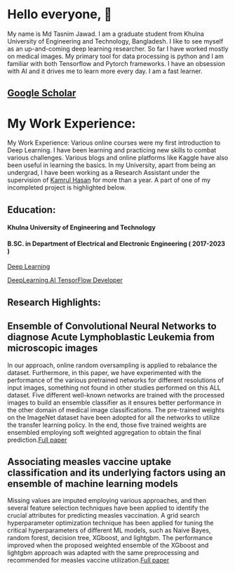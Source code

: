 
<!--
**006jawad/006jawad** is a ✨ _special_ ✨ repository because its `README.md` (this file) appears on your GitHub profile.

Here are some ideas to get you started:

- 🔭 I’m currently working on the application of Swin-Transformer.


- 🌱 I’m currently learning Django.



- 👯 I’m looking to collaborate on ...
- 🤔 I’m looking for help with ...
- 💬 Ask me about ...
- 📫 How to reach me: <https://www.facebook.com/jawad.eee06.17>
- 😄 Pronouns: ...
- ⚡ Fun fact: I also love music and I can play the guitar.
-->

# Hello everyone, :wave:
My name is Md Tasnim Jawad. I am a graduate student from Khulna University of Engineering and Technology, Bangladesh. I like to see myself as an up-and-coming deep learning researcher. So far I have worked mostly on medical images. My primary tool for data processing is python and I am familiar with both Tensorflow and Pytorch frameworks. I have an obsession with AI and it drives me to learn more every day. I am a fast learner.  
## [Google Scholar](https://scholar.google.com/citations?view_op=list_works&hl=en&user=6VOwVbwAAAAJ) 

# My Work Experience:
My Work Experience:
Various online courses were my first introduction to Deep Learning. I have been learning and practicing new skills to combat various challenges. Various blogs and online platforms like Kaggle have also been useful in learning the basics. In my University, apart from being an undergrad, I have been working as a Research Assistant under the supervision of [Kamrul Hasan](https://scholar.google.com/citations?user=36WXELIAAAAJ&hl=en) for more than a year. A part of one of my incompleted project is highlighted below.


## Education:

#### Khulna University of Engineering and Technology
#### B.SC. in Department of Electrical and Electronic Engineering ( 2017-2023 )



[Deep Learning](https://coursera.org/share/11a46e0c1046b141e3d788b8e8b44478)

[DeepLearning.AI TensorFlow Developer](https://coursera.org/share/032440a89d0a56813a7e3af3d3d98afc)

## Research Highlights:
<!-- ## COVID-19 identification from volumetric chest CT scans using a progressively resized 3D-CNN incorporating segmentation, augmentation, and class-rebalancing
This article aims to evaluate the proposed 3D-CNN classifier’s performance for identifying COVID-19 utilizing volumetric chest images, where the volumes have come from the same source. The recommended integral preprocessing in the proposed framework consists of segmentation, augmentations (both geometry- and intensity-based), and class rebalancing.  The experimental analysis confirms that the CNN classifier’s training with the suitable smaller patches and progressively increasing the network size enhance the identification results. Furthermore, incorporating the lung segmentation empowers the classifier to learn salient and characteristic COVID-19 features rather than utilizing whole chest CT images, driving improved COVID-19 classification performance.[Full paper](https://www.sciencedirect.com/science/article/pii/S235291482100191X)
 -->
## Ensemble of Convolutional Neural Networks to diagnose Acute Lymphoblastic Leukemia from microscopic images
In our approach, online random oversampling is applied to rebalance the dataset. Furthermore, in this paper, we have experimented with the performance of the various pretrained networks for different resolutions of input images, something not found in other studies performed on this ALL dataset. Five different well-known networks are trained with the processed images to build an ensemble classifier as it ensures better performance in the other domain of medical image classifications. The pre-trained weights on the ImageNet dataset have been adopted for all the networks to utilize the transfer learning policy. In the end, those five trained weights are ensembled employing soft weighted aggregation to obtain the final prediction.[Full paper](https://www.sciencedirect.com/science/article/pii/S235291482100263X)

## Associating measles vaccine uptake classification and its underlying factors using an ensemble of machine learning models
Missing values are imputed employing various approaches, and then several feature selection techniques have been applied to identify the crucial attributes for predicting measles vaccination. A grid search hyperparameter optimization technique has been applied for tuning the critical hyperparameters of different ML models, such as Naive Bayes, random forest, decision tree, XGboost, and lightgbm. The performance improved when the proposed weighted ensemble of the XGboost and lightgbm approach was adapted with the same preprocessing and recommended for measles vaccine utilization.[Full paper](https://ieeexplore.ieee.org/abstract/document/9524617)





